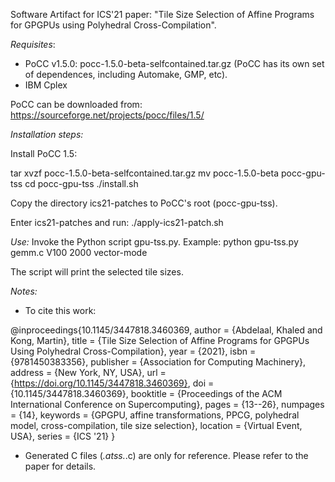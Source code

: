 Software Artifact for ICS'21 paper: "Tile Size Selection of Affine Programs for GPGPUs using Polyhedral Cross-Compilation".

*Requisites*:

- PoCC v1.5.0: pocc-1.5.0-beta-selfcontained.tar.gz
(PoCC has its own set of dependences, including Automake, GMP, etc).
- IBM Cplex

PoCC can be downloaded from: https://sourceforge.net/projects/pocc/files/1.5/


*Installation steps:*

Install PoCC 1.5:

tar xvzf pocc-1.5.0-beta-selfcontained.tar.gz
mv pocc-1.5.0-beta pocc-gpu-tss
cd pocc-gpu-tss
./install.sh

Copy the directory ics21-patches to PoCC's root (pocc-gpu-tss).

Enter ics21-patches and run:
./apply-ics21-patch.sh



*Use:* 
Invoke the Python script gpu-tss.py.
Example: python gpu-tss.py gemm.c V100 2000 vector-mode

The script will print the selected tile sizes.

*Notes:*
- To cite this work:

@inproceedings{10.1145/3447818.3460369,
author = {Abdelaal, Khaled and Kong, Martin},
title = {Tile Size Selection of Affine Programs for GPGPUs Using Polyhedral Cross-Compilation},
year = {2021},
isbn = {9781450383356},
publisher = {Association for Computing Machinery},
address = {New York, NY, USA},
url = {https://doi.org/10.1145/3447818.3460369},
doi = {10.1145/3447818.3460369},
booktitle = {Proceedings of the ACM International Conference on Supercomputing},
pages = {13--26},
numpages = {14},
keywords = {GPGPU, affine transformations, PPCG, polyhedral model, cross-compilation, tile size selection},
location = {Virtual Event, USA},
series = {ICS '21}
}

- Generated C files (*.atss.*.c) are only for reference. Please refer to the paper for details.
